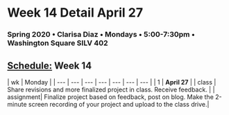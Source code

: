 # Week 14 Detail April 27

### Spring 2020 • Clarisa Diaz • Mondays • 5:00-7:30pm • Washington Square SILV 402

## [Schedule:](./) Week 14

| wk | Monday |
| --- | --- | --- | --- | --- | --- | --- |
| 1 | **April 27** |
| class | Share revisions and more finalized project in class.  Receive feedback. | 
| assignment| Finalize project based on feedback, post on blog. Make the 2-minute screen recording of your project and upload to the class drive.|  

